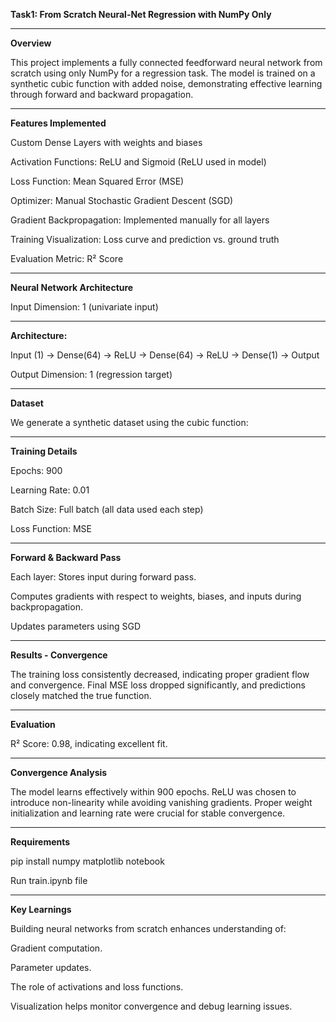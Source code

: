 **Task1: From Scratch Neural-Net Regression with NumPy Only**

__________________________________________________________________________________________________________________________________________________________________________________________
**Overview**

This project implements a fully connected feedforward neural network from scratch using only NumPy for a regression task. The model is trained on a synthetic cubic function with added noise, demonstrating effective learning through forward and backward propagation.

__________________________________________________________________________________________________________________________________________________________________________________________
**Features Implemented**

Custom Dense Layers with weights and biases

Activation Functions: ReLU and Sigmoid (ReLU used in model)

Loss Function: Mean Squared Error (MSE)

Optimizer: Manual Stochastic Gradient Descent (SGD)

Gradient Backpropagation: Implemented manually for all layers

Training Visualization: Loss curve and prediction vs. ground truth

Evaluation Metric: R² Score

__________________________________________________________________________________________________________________________________________________________________________________________
**Neural Network Architecture**

Input Dimension: 1 (univariate input)

__________________________________________________________________________________________________________________________________________________________________________________________
**Architecture:**

Input (1) → Dense(64) → ReLU → Dense(64) → ReLU → Dense(1) → Output

Output Dimension: 1 (regression target)

__________________________________________________________________________________________________________________________________________________________________________________________
**Dataset**

We generate a synthetic dataset using the cubic function:

__________________________________________________________________________________________________________________________________________________________________________________________
**Training Details**

Epochs: 900

Learning Rate: 0.01

Batch Size: Full batch (all data used each step)

Loss Function: MSE

__________________________________________________________________________________________________________________________________________________________________________________________
**Forward & Backward Pass**

Each layer: Stores input during forward pass.

Computes gradients with respect to weights, biases, and inputs during backpropagation.

Updates parameters using SGD

__________________________________________________________________________________________________________________________________________________________________________________________
**Results - Convergence**

The training loss consistently decreased, indicating proper gradient flow and convergence. Final MSE loss dropped significantly, and predictions closely matched the true function.

__________________________________________________________________________________________________________________________________________________________________________________________
**Evaluation**

R² Score: 0.98, indicating excellent fit.

__________________________________________________________________________________________________________________________________________________________________________________________
**Convergence Analysis**

The model learns effectively within 900 epochs. ReLU was chosen to introduce non-linearity while avoiding vanishing gradients. Proper weight initialization and learning rate were crucial for stable convergence.

__________________________________________________________________________________________________________________________________________________________________________________________
**Requirements**

pip install numpy matplotlib notebook

Run train.ipynb file
__________________________________________________________________________________________________________________________________________________________________________________________
**Key Learnings**

Building neural networks from scratch enhances understanding of:

Gradient computation.

Parameter updates.

The role of activations and loss functions.

Visualization helps monitor convergence and debug learning issues.






